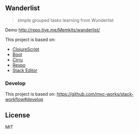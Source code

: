 
Wanderlist
----

> simple grouped tasks learning from Wunderlist

Demo http://repo.tiye.me/Memkits/wanderlist/

This project is based on:

* [ClojureScript](http://clojurescript.org)
* [Boot](http://boot-clj.com)
* [Cirru](http://cirru.org)
* [Respo](https://github.com/Respo/respo)
* [Stack Editor](https://github.com/Cirru/stack-editor)

### Develop

This project is based on: https://github.com/mvc-works/stack-workflow#develop

## License

MIT
